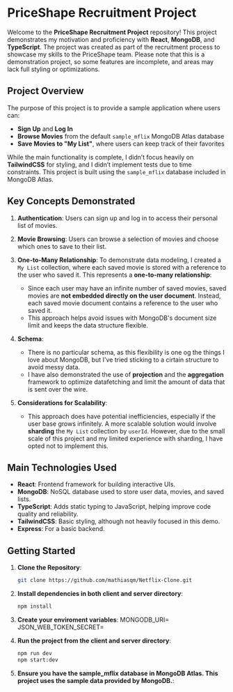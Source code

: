 # PriceShape Recruitment Project

Welcome to the **PriceShape Recruitment Project** repository! This project demonstrates my motivation and proficiency with **React**, **MongoDB**, and **TypeScript**. The project was created as part of the recruitment process to showcase my skills to the PriceShape team. Please note that this is a demonstration project, so some features are incomplete, and areas may lack full styling or optimizations.

## Project Overview

The purpose of this project is to provide a sample application where users can:
- **Sign Up** and **Log In**
- **Browse Movies** from the default `sample_mflix` MongoDB Atlas database
- **Save Movies to "My List"**, where users can keep track of their favorites

While the main functionality is complete, I didn’t focus heavily on **TailwindCSS** for styling, and I didn’t implement tests due to time constraints. This project is built using the `sample_mflix` database included in MongoDB Atlas.

## Key Concepts Demonstrated

1. **Authentication**: Users can sign up and log in to access their personal list of movies.
2. **Movie Browsing**: Users can browse a selection of movies and choose which ones to save to their list.
3. **One-to-Many Relationship**: To demonstrate data modeling, I created a `My List` collection, where each saved movie is stored with a reference to the user who saved it. This represents a **one-to-many relationship**:
   - Since each user may have an infinite number of saved movies, saved movies are **not embedded directly on the user document**. Instead, each saved movie document contains a reference to the user who saved it.
   - This approach helps avoid issues with MongoDB's document size limit and keeps the data structure flexible.
  
4. **Schema**:
   - There is no particular schema, as this flexibility is one og the things I love about MongoDB, but I've tried sticking to a cirtain structure to avoid messy data.
   - I have also demonstrated the use of **projection** and the **aggregation** framework to optimize datafetching and limit the amount of data that is sent over the wire.


5. **Considerations for Scalability**:
   - This approach does have potential inefficiencies, especially if the user base grows infinitely. A more scalable solution would involve **sharding** the `My List` collection by `userId`. However, due to the small scale of this project and my limited experience with sharding, I have opted not to implement this.

## Main Technologies Used

- **React**: Frontend framework for building interactive UIs.
- **MongoDB**: NoSQL database used to store user data, movies, and saved lists.
- **TypeScript**: Adds static typing to JavaScript, helping improve code quality and reliability.
- **TailwindCSS**: Basic styling, although not heavily focused in this demo.
- **Express**: For a basic backend.

## Getting Started

1. **Clone the Repository**:
   ```bash
   git clone https://github.com/mathiasqm/Netflix-Clone.git
   ```
2. **Install dependencies in both client and server directory**:
   ```bash
   npm install
   ```
   
3. **Create your enviroment variables**:
MONGODB_URI=<your-mongodb-uri>
JSON_WEB_TOKEN_SECRET=<your-jwt-secret>

4. **Run the project from the client and server directory**:
   ```bash
   npm run dev
   npm start:dev
   ```

5. **Ensure you have the sample_mflix database in MongoDB Atlas. This project uses the sample data provided by MongoDB.**:
